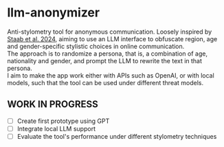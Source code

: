 # llm-anonymizer
Anti-stylometry tool for anonymous communication. Loosely inspired by [Staab et al. 2024](https://arxiv.org/abs/2402.13846), aiming to use an LLM interface to obfuscate region, age and gender-specific stylistic choices in online communication.  
The approach is to randomize a persona, that is, a combination of age, nationality and gender, and prompt the LLM to rewrite the text in that persona.  
I aim to make the app work either with APIs such as OpenAI, or with local models, such that the tool can be used under different threat models. 

## WORK IN PROGRESS
- [ ] Create first prototype using GPT
- [ ] Integrate local LLM support
- [ ] Evaluate the tool's performance under different stylometry techniques
